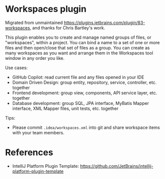 Workspaces plugin
=================

<!-- Plugin description -->

Migrated from unmaintained https://plugins.jetbrains.com/plugin/83-workspaces, and thanks for Chris Bartley's work.

This plugin enables you to create and manage named groups of files, or "workspaces", within a project.
You can bind a name to a set of one or more files and then open/close that set of files as a group.
You can create as many workspaces as you want and arrange them in the Workspaces tool window in any order you like.

Use cases:

* GitHub Copilot: read current file and any files opened in your IDE
* Domain Driven Design: group entity, repository, service, controller, etc. together
* Frontend development: group view, components, API service layer, etc. together
* Database development: group SQL, JPA interface, MyBatis Mapper interface, XML Mapper files, unit tests, etc. together

Tips:

* Please commit `.idea/workspaces.xml` into git and share workspace items with your team members.

<!-- Plugin description end -->

# References

* IntelliJ Platform Plugin Template: https://github.com/JetBrains/intellij-platform-plugin-template
